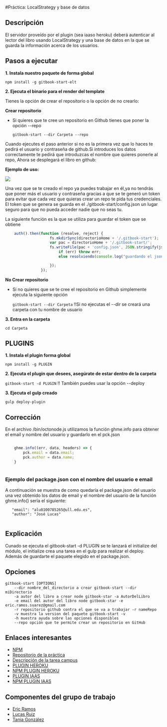 #Práctica: LocalStrategy y base de datos

## Descripción

El servidor proveído por el plugin (sea iaaso heroku) deberá autenticar al lector del libro usando LocalStrategy y una base de datos en la que se guarda la información acerca de los usuarios.



## Pasos a ejecutar 

**1. Instala nuestro paquete de forma global**

```npm install -g gitbook-start-elt```


**2. Ejecuta el binario para el render del template**
	
Tienes la opción de crear el repositorio o la opción de no crearlo:
	
	
**Crear repositorio**
* Si quieres que te cree un repositorio en Github tienes que poner la opción --repo
	
   ```gitbook-start --dir Carpeta --repo```

Cuando ejecutes el paso anterior si no es la primera vez que lo haces te pedirá el usuario y 
		contraseña de github.Si introduces los datos correctamente te pedirá que introduzcas el nombre que quieres ponerle al repo,
		Ahora se desplegará el libro en github:
				
**Ejemplo de uso:**
				
				
![](https://4.bp.blogspot.com/-tZyZ4yGuI9A/WCxV2cB2ktI/AAAAAAAAAAg/I2tzZnB7FL4Nld6OQRs2NYG-SRwa9kIuwCLcB/s1600/repo.PNG)
				
Una vez que se te creado el repo ya puedes trabajar en él,ya no tendrás que poner más el 
			usuario y contraseña gracias a que se te generó un token para evitar que cada vez que quieras 
				crear un repo te pida tus credenciales.
				El token que se genera se guarda en el ./gitbook-start/config.json un lugar seguro para que no pueda acceder nadie
				que no seas tu.	
				
La siguiente función es la que se utiliza para guardar el token que se obtiene
```javascript
    auth().then(function (resolve, reject) {
					fs.mkdirSync(directorioHome + '/.gitbook-start');
					var pac = directorioHome + '/.gitbook-start/';
					fs.writeFile(pac + 'config.json', JSON.stringify(json), function (err) {
						if (err) throw err;
						else resolviendo(console.log("guardando el json correctamente.."));

					});
				});
```

**No Crear repositorio**
* Si no quieres que se te cree el repositorio en Github simplemente ejecuta la siguiente opción
		
     ```gitbook-start --dir Carpeta``` !!Si no ejecutas el --dir se creará una carpeta con tu nombre de usuario



**3. Entra en la carpeta**

 ```cd Carpeta```


## PLUGINS

**1. Instala el plugin forma global**

```npm install -g PLUGIN```

**2. Ejecuta el plugin que desees, asegúrate de estar dentro de la carpeta**


```gitbook-start -d PLUGIN``` !! También puedes usar la opción --deploy


**3. Ejecuta el gulp creado**

```gulp deploy-plugin```



## Corrección 

En el archivo /bin/octonode.js utilizamos la función ghme.info para obtener el email y nombre del usuario
y guardarlo en el pck.json

```javascript

    ghme.info((err, data, headers) => {
    	pck.email = data.email;
    	pck.author = data.name;
    }
    
```

### Ejemplo del package.json con el nombre del usuario e email 
 A continuación se muestra de como quedaría el package.json del usuario una vez obtenido los datos de email 
y el nombre del usuario de la función ghme.info() sería el siguiente:

  ``` 
     "email": "alu0100785265@ull.edu.es",
     "author": "José Lucas"
     
  ```

## Explicación

Cunado se ejecuta el gitbook-start -d PLUGIN se te lanzará el initialize del módulo,
el initialize crea una tarea en el gulp para realizar el deploy. Además de guardarte el paquete
elegido en el package.json.

## Opciones

    gitbook-start [OPTIONS]
        --dir nombre_del_directorio a crear gitbook-start --dir miDirectorio
        -a autor del libro a crear node gitbook-star -a AutorDelLibro
        -e email del autor del libro node gitbook-star -e eric.ramos.suarez@gmail.com
        -r repositorio github contra el que se va a trabajar -r nameRepo
        -v muestra la version del paquete gitbook-start -v
        -h muestra ayuda sobre las opciones disponibles
        --repo opción que te permite crear un repositorio en GitHub


## Enlaces interesantes 
 
* [NPM](https://www.npmjs.com/package/gitbook-start-elt)
* [Repositorio de la práctica](https://github.com/ULL-ESIT-SYTW-1617/crear-repositorio-en-github-ericlucastania-1.git)
* [Descripción de la tarea campus](https://casianorodriguezleon.gitbooks.io/ull-esit-1617/content/practicas/practicagithubapi.html)
* [PLUGIN HEROKU](https://github.com/ULL-ESIT-SYTW-1617/gitbook-start-heroku-ericlucastania.git)
* [NPM PLUGIN HEROKU](https://www.npmjs.com/package/gitbook-start-plugin-heroku-ericlucastania)
* [PLUGIN IAAS](https://github.com/ULL-ESIT-SYTW-1617/gitbook-start-heroku-ericlucastania.git)
* [NPM PLUGIN IAAS](https://www.npmjs.com/package/gitbook-start-plugin-heroku-ericlucastania)



## Componentes del grupo de trabajo

* [Eric Ramos](https://github.com/alu0100786330)
* [Lucas Ruiz](https://github.com/alu0100785265)
* [Tania González](https://github.com/tania77)



